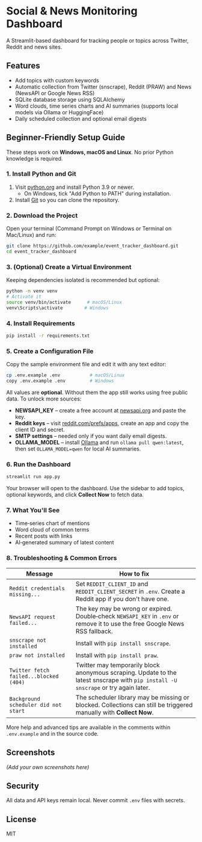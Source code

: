 # Social & News Monitoring Dashboard

A Streamlit-based dashboard for tracking people or topics across Twitter, Reddit and news sites.

## Features

- Add topics with custom keywords
- Automatic collection from Twitter (snscrape), Reddit (PRAW) and News (NewsAPI or Google News RSS)
- SQLite database storage using SQLAlchemy
- Word clouds, time series charts and AI summaries (supports local models via Ollama or HuggingFace)
- Daily scheduled collection and optional email digests

## Beginner-Friendly Setup Guide

These steps work on **Windows, macOS and Linux**. No prior Python knowledge is required.

### 1. Install Python and Git

1. Visit [python.org](https://www.python.org/downloads/) and install Python 3.9 or newer.
   - On Windows, tick "Add Python to PATH" during installation.
2. Install [Git](https://git-scm.com/downloads) so you can clone the repository.

### 2. Download the Project

Open your terminal (Command Prompt on Windows or Terminal on Mac/Linux) and run:

```bash
git clone https://github.com/example/event_tracker_dashboard.git
cd event_tracker_dashboard
```

### 3. (Optional) Create a Virtual Environment

Keeping dependencies isolated is recommended but optional:

```bash
python -m venv venv
# Activate it
source venv/bin/activate      # macOS/Linux
venv\Scripts\activate        # Windows
```

### 4. Install Requirements

```bash
pip install -r requirements.txt
```

### 5. Create a Configuration File

Copy the sample environment file and edit it with any text editor:

```bash
cp .env.example .env           # macOS/Linux
copy .env.example .env         # Windows
```

All values are **optional**. Without them the app still works using free public data. To unlock more sources:

- **NEWSAPI_KEY** – create a free account at [newsapi.org](https://newsapi.org) and paste the key.
- **Reddit keys** – visit [reddit.com/prefs/apps](https://www.reddit.com/prefs/apps), create an app and copy the client ID and secret.
- **SMTP settings** – needed only if you want daily email digests.
- **OLLAMA_MODEL** – install [Ollama](https://ollama.ai) and run `ollama pull qwen:latest`, then set `OLLAMA_MODEL=qwen` for local AI summaries.

### 6. Run the Dashboard

```bash
streamlit run app.py
```

Your browser will open to the dashboard. Use the sidebar to add topics, optional keywords, and click **Collect Now** to fetch data.

### 7. What You'll See

- Time‑series chart of mentions
- Word cloud of common terms
- Recent posts with links
- AI‑generated summary of latest content

### 8. Troubleshooting & Common Errors

| Message | How to fix |
| --- | --- |
| `Reddit credentials missing...` | Set `REDDIT_CLIENT_ID` and `REDDIT_CLIENT_SECRET` in `.env`. Create a Reddit app if you don't have one. |
| `NewsAPI request failed...` | The key may be wrong or expired. Double‑check `NEWSAPI_KEY` in `.env` or remove it to use the free Google News RSS fallback. |
| `snscrape not installed` | Install with `pip install snscrape`. |
| `praw not installed` | Install with `pip install praw`. |
| `Twitter fetch failed...blocked (404)` | Twitter may temporarily block anonymous scraping. Update to the latest snscrape with `pip install -U snscrape` or try again later. |
| `Background scheduler did not start` | The scheduler library may be missing or blocked. Collections can still be triggered manually with **Collect Now**. |

More help and advanced tips are available in the comments within `.env.example` and in the source code.

## Screenshots

*(Add your own screenshots here)*

## Security

All data and API keys remain local. Never commit `.env` files with secrets.

## License

MIT
